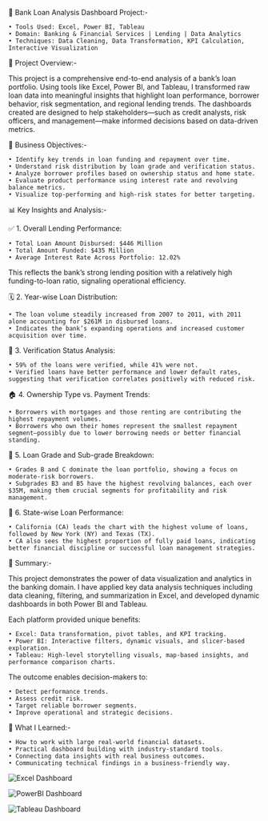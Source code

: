 🏦 Bank Loan Analysis Dashboard Project:-

	• Tools Used: Excel, Power BI, Tableau
	• Domain: Banking & Financial Services | Lending | Data Analytics
	• Techniques: Data Cleaning, Data Transformation, KPI Calculation, Interactive Visualization

📁 Project Overview:-

This project is a comprehensive end-to-end analysis of a bank’s loan portfolio. Using tools like Excel, Power BI, and Tableau, I transformed raw loan data into meaningful insights that highlight loan performance, borrower behavior, risk segmentation, and regional lending trends. The dashboards created are designed to help stakeholders—such as credit analysts, risk officers, and management—make informed decisions based on data-driven metrics.

🎯 Business Objectives:-

	• Identify key trends in loan funding and repayment over time.
	• Understand risk distribution by loan grade and verification status.
	• Analyze borrower profiles based on ownership status and home state.
	• Evaluate product performance using interest rate and revolving balance metrics.
	• Visualize top-performing and high-risk states for better targeting.

📊 Key Insights and Analysis:-

✅ 1. Overall Lending Performance:

	• Total Loan Amount Disbursed: $446 Million
	• Total Amount Funded: $435 Million
	• Average Interest Rate Across Portfolio: 12.02%
	
This reflects the bank’s strong lending position with a relatively high funding-to-loan ratio, signaling operational efficiency.

🗓️ 2. Year-wise Loan Distribution:

	• The loan volume steadily increased from 2007 to 2011, with 2011 alone accounting for $261M in disbursed loans.
	• Indicates the bank’s expanding operations and increased customer acquisition over time.

📄 3. Verification Status Analysis:

	• 59% of the loans were verified, while 41% were not.
	• Verified loans have better performance and lower default rates, suggesting that verification correlates positively with reduced risk.

🏠 4. Ownership Type vs. Payment Trends:

	• Borrowers with mortgages and those renting are contributing the highest repayment volumes.
	• Borrowers who own their homes represent the smallest repayment segment—possibly due to lower borrowing needs or better financial standing.

🏅 5. Loan Grade and Sub-grade Breakdown:

	• Grades B and C dominate the loan portfolio, showing a focus on moderate-risk borrowers.
	• Subgrades B3 and B5 have the highest revolving balances, each over $35M, making them crucial segments for profitability and risk management.

📍 6. State-wise Loan Performance:

	• California (CA) leads the chart with the highest volume of loans, followed by New York (NY) and Texas (TX).
	• CA also sees the highest proportion of fully paid loans, indicating better financial discipline or successful loan management strategies.

📌 Summary:-

This project demonstrates the power of data visualization and analytics in the banking domain. I have applied key data analysis techniques including data cleaning, filtering, and summarization in Excel, and developed dynamic dashboards in both Power BI and Tableau.

Each platform provided unique benefits:

	• Excel: Data transformation, pivot tables, and KPI tracking.
	• Power BI: Interactive filters, dynamic visuals, and slicer-based exploration.
	• Tableau: High-level storytelling visuals, map-based insights, and performance comparison charts.
	
The outcome enables decision-makers to:

	• Detect performance trends.
	• Assess credit risk.
	• Target reliable borrower segments.
	• Improve operational and strategic decisions.

📎 What I Learned:-

	• How to work with large real-world financial datasets.
	• Practical dashboard building with industry-standard tools.
	• Connecting data insights with real business outcomes.
	• Communicating technical findings in a business-friendly way.

![Excel Dashboard](https://github.com/user-attachments/assets/3cf23b17-c4b7-4479-89e5-30e19a3bd409)


![PowerBI Dashboard](https://github.com/user-attachments/assets/d8afb507-df96-434a-9994-f7a498c0bd8f)


![Tableau Dashboard](https://github.com/user-attachments/assets/a26bb5c9-1f56-4c0a-b040-f0ace706f4c3)







